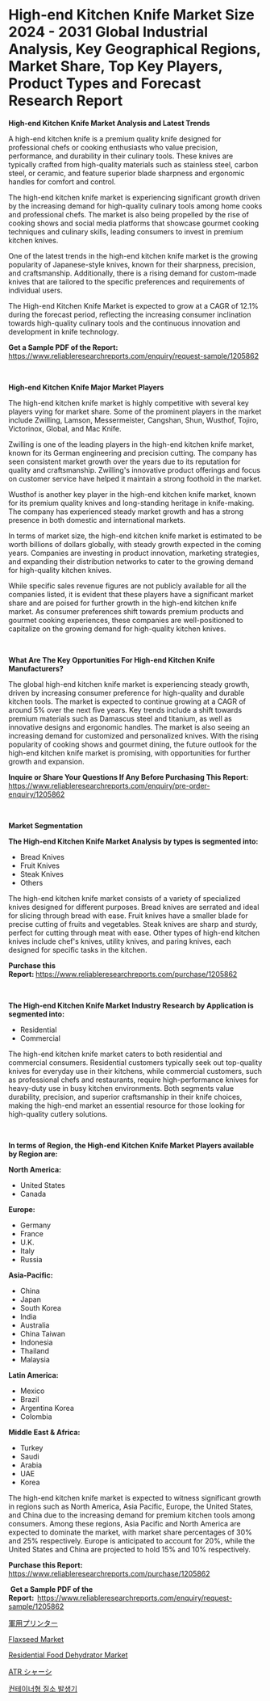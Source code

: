 <p><h1>High-end Kitchen Knife Market Size 2024 - 2031 Global Industrial Analysis, Key Geographical Regions, Market Share, Top Key Players, Product Types and Forecast Research Report</h1></p><p><strong>High-end Kitchen Knife Market Analysis and Latest Trends</strong></p>
<p><p>A high-end kitchen knife is a premium quality knife designed for professional chefs or cooking enthusiasts who value precision, performance, and durability in their culinary tools. These knives are typically crafted from high-quality materials such as stainless steel, carbon steel, or ceramic, and feature superior blade sharpness and ergonomic handles for comfort and control.</p><p>The high-end kitchen knife market is experiencing significant growth driven by the increasing demand for high-quality culinary tools among home cooks and professional chefs. The market is also being propelled by the rise of cooking shows and social media platforms that showcase gourmet cooking techniques and culinary skills, leading consumers to invest in premium kitchen knives.</p><p>One of the latest trends in the high-end kitchen knife market is the growing popularity of Japanese-style knives, known for their sharpness, precision, and craftsmanship. Additionally, there is a rising demand for custom-made knives that are tailored to the specific preferences and requirements of individual users.</p><p>The High-end Kitchen Knife Market is expected to grow at a CAGR of 12.1% during the forecast period, reflecting the increasing consumer inclination towards high-quality culinary tools and the continuous innovation and development in knife technology.</p></p>
<p><strong>Get a Sample PDF of the Report:&nbsp;</strong> <a href="https://www.reliableresearchreports.com/enquiry/request-sample/1205862">https://www.reliableresearchreports.com/enquiry/request-sample/1205862</a></p>
<p>&nbsp;</p>
<p><strong>High-end Kitchen Knife Major Market Players</strong></p>
<p><p>The high-end kitchen knife market is highly competitive with several key players vying for market share. Some of the prominent players in the market include Zwilling, Lamson, Messermeister, Cangshan, Shun, Wusthof, Tojiro, Victorinox, Global, and Mac Knife.</p><p>Zwilling is one of the leading players in the high-end kitchen knife market, known for its German engineering and precision cutting. The company has seen consistent market growth over the years due to its reputation for quality and craftsmanship. Zwilling's innovative product offerings and focus on customer service have helped it maintain a strong foothold in the market.</p><p>Wusthof is another key player in the high-end kitchen knife market, known for its premium quality knives and long-standing heritage in knife-making. The company has experienced steady market growth and has a strong presence in both domestic and international markets.</p><p>In terms of market size, the high-end kitchen knife market is estimated to be worth billions of dollars globally, with steady growth expected in the coming years. Companies are investing in product innovation, marketing strategies, and expanding their distribution networks to cater to the growing demand for high-quality kitchen knives.</p><p>While specific sales revenue figures are not publicly available for all the companies listed, it is evident that these players have a significant market share and are poised for further growth in the high-end kitchen knife market. As consumer preferences shift towards premium products and gourmet cooking experiences, these companies are well-positioned to capitalize on the growing demand for high-quality kitchen knives.</p></p>
<p>&nbsp;</p>
<p><strong>What Are The Key Opportunities For High-end Kitchen Knife Manufacturers?</strong></p>
<p><p>The global high-end kitchen knife market is experiencing steady growth, driven by increasing consumer preference for high-quality and durable kitchen tools. The market is expected to continue growing at a CAGR of around 5% over the next five years. Key trends include a shift towards premium materials such as Damascus steel and titanium, as well as innovative designs and ergonomic handles. The market is also seeing an increasing demand for customized and personalized knives. With the rising popularity of cooking shows and gourmet dining, the future outlook for the high-end kitchen knife market is promising, with opportunities for further growth and expansion.</p></p>
<p><strong>Inquire or Share Your Questions If Any Before Purchasing This Report:</strong> <a href="https://www.reliableresearchreports.com/enquiry/pre-order-enquiry/1205862">https://www.reliableresearchreports.com/enquiry/pre-order-enquiry/1205862</a></p>
<p>&nbsp;</p>
<p><strong>Market Segmentation</strong></p>
<p><strong>The High-end Kitchen Knife Market Analysis by types is segmented into:</strong></p>
<p><ul><li>Bread Knives</li><li>Fruit Knives</li><li>Steak Knives</li><li>Others</li></ul></p>
<p><p>The high-end kitchen knife market consists of a variety of specialized knives designed for different purposes. Bread knives are serrated and ideal for slicing through bread with ease. Fruit knives have a smaller blade for precise cutting of fruits and vegetables. Steak knives are sharp and sturdy, perfect for cutting through meat with ease. Other types of high-end kitchen knives include chef's knives, utility knives, and paring knives, each designed for specific tasks in the kitchen.</p></p>
<p><strong>Purchase this Report:&nbsp;</strong><a href="https://www.reliableresearchreports.com/purchase/1205862">https://www.reliableresearchreports.com/purchase/1205862</a></p>
<p>&nbsp;</p>
<p><strong>The High-end Kitchen Knife Market Industry Research by Application is segmented into:</strong></p>
<p><ul><li>Residential</li><li>Commercial</li></ul></p>
<p><p>The high-end kitchen knife market caters to both residential and commercial consumers. Residential customers typically seek out top-quality knives for everyday use in their kitchens, while commercial customers, such as professional chefs and restaurants, require high-performance knives for heavy-duty use in busy kitchen environments. Both segments value durability, precision, and superior craftsmanship in their knife choices, making the high-end market an essential resource for those looking for high-quality cutlery solutions.</p></p>
<p>&nbsp;</p>
<p><strong>In terms of Region, the High-end Kitchen Knife Market Players available by Region are:</strong></p>
<p>
    <p> <strong> North America: </strong>
        <ul>
            <li>United States</li>
            <li>Canada</li>
        </ul>
        </p> 
    <p> <strong> Europe: </strong>
        <ul>
            <li>Germany</li>
            <li>France</li>
            <li>U.K.</li>
            <li>Italy</li>
            <li>Russia</li>
        </ul>
        </p> 
    <p> <strong> Asia-Pacific: </strong>
        <ul>
            <li>China</li>
            <li>Japan</li>
            <li>South Korea</li>
            <li>India</li>
            <li>Australia</li>
            <li>China Taiwan</li>
            <li>Indonesia</li>
            <li>Thailand</li>
            <li>Malaysia</li>
        </ul>
        </p> 
    <p> <strong> Latin America: </strong>
        <ul>
            <li>Mexico</li>
            <li>Brazil</li>
            <li>Argentina Korea</li>
            <li>Colombia</li>
        </ul>
        </p> 
    <p> <strong> Middle East & Africa: </strong>
        <ul>
            <li>Turkey</li>
            <li>Saudi</li>
            <li>Arabia</li>
            <li>UAE</li>
            <li>Korea</li>
        </ul>
    </p>
    </p>
<p><p>The high-end kitchen knife market is expected to witness significant growth in regions such as North America, Asia Pacific, Europe, the United States, and China due to the increasing demand for premium kitchen tools among consumers. Among these regions, Asia Pacific and North America are expected to dominate the market, with market share percentages of 30% and 25% respectively. Europe is anticipated to account for 20%, while the United States and China are projected to hold 15% and 10% respectively.</p></p>
<p><strong>Purchase this Report: </strong><a href="https://www.reliableresearchreports.com/purchase/1205862">https://www.reliableresearchreports.com/purchase/1205862</a></p>
<p>&nbsp;<strong>Get a Sample PDF of the Report:&nbsp;&nbsp;</strong><a href="https://www.reliableresearchreports.com/enquiry/request-sample/1205862">https://www.reliableresearchreports.com/enquiry/request-sample/1205862</a></p>
<p><strong></strong></p>
<p><p><a href="https://github.com/EmoryYundt1935/Market-Research-Report-List-1/blob/main/74572587594.md">軍用プリンター</a></p><p><a href="https://issuu.com/reportprime-2/docs/flaxseed-market-size-2030.pptx">Flaxseed Market</a></p><p><a href="https://github.com/Glendatilghmankmgz0rbhwpy/Market-Research-Report-List-1/blob/main/residential-food-dehydrator-market.md">Residential Food Dehydrator Market</a></p><p><a href="https://github.com/mcbeesbxa270/Market-Research-Report-List-1/blob/main/72962037593.md">ATR シャーシ</a></p><p><a href="https://github.com/vsn7qpua81q/Market-Research-Report-List-1/blob/main/13341626832.md">컨테이너형 질소 발생기</a></p></p>